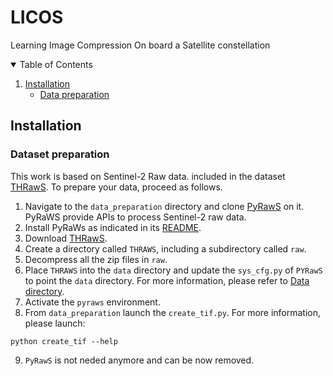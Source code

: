 # LICOS
Learning Image Compression On board a Satellite constellation

<!-- TABLE OF CONTENTS -->
<details open="open">
  <summary>Table of Contents</summary>
  <ol>
    <li><a href="#installation">Installation</a>
    <ul>
      <li><a href="#data-preparation">Data preparation</a></li>
    </ul>
    </li>
  </ol>
</details>

## Installation

### Dataset preparation
This work is based on Sentinel-2 Raw data. included in the dataset [THRawS](https://zenodo.org/record/7908728#.ZGxSMHZBy3A).
To prepare your data, proceed as follows. 

1. Navigate to the `data_preparation` directory and clone [PyRawS](https://github.com/ESA-PhiLab/PyRawS) on it. PyRaWS provide APIs to process Sentinel-2 raw data.
2. Install PyRaWs as indicated in its [README](https://github.com/ESA-PhiLab/PyRawS#installation).
3. Download [THRawS](https://zenodo.org/record/7908728#.ZGxSMHZBy3A). 
4. Create a directory called `THRAWS`, including a subdirectory called `raw`. 
5. Decompress all the zip files in `raw`. 
6. Place `THRAWS` into the `data` directory and update the `sys_cfg.py` of `PYRawS` to point the `data` directory. For more information, please refer to [Data directory](https://github.com/ESA-PhiLab/PyRawS#data-directory).
7. Activate the `pyraws` environment. 
8. From `data_preparation` launch the `create_tif.py`. For more information, please launch: 

```python create_tif --help```

9. `PyRawS` is not neded anymore and can be now removed.


